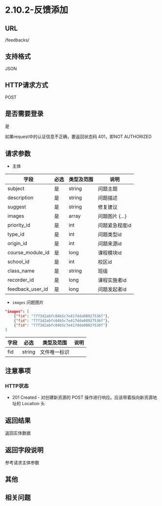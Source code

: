 # 2.10.2-反馈添加

## URL

/feedbacks/

## 支持格式

JSON

## HTTP请求方式

POST

## 是否需要登录

是

如果request中的认证信息不正确，要返回状态码 401，即NOT AUTHORIZED

## 请求参数

- 主体

字段 | 必选 | 类型及范围 | 说明
----|------|----------|-------------
subject             |   是   | string    | 问题主题
description         |   是   | string    | 问题描述
suggest             |   是   | string    | 修复建议
images              |   是   | array     | 问题图片 {...}
priority_id         |   是   | int       | 问题紧急程度id
type_id             |   是   | int       | 问题类型id
origin_id           |   是   | int       | 问题来源id
course_module_id    |   是   | long      | 课程模块id
school_id           |   是   | int       | 校区id
class_name          |   是   | string    | 班级
recorder_id         |   是   | long      | 课程实施者id
feedback_user_id    |   是   | long      | 问题发起者id

- `images` 问题图片

```json
"images": [
    {"fid": "77f3d2abfc04b5c7e417dda08927536f"},
    {"fid": "77f3d2abfc04b5c7e417dda08927536f"},
    {"fid": "77f3d2abfc04b5c7e417dda08927536f"}
]
```

字段 | 必选 | 类型及范围 | 说明
----|------|----------|-------------
fid          | string | 文件唯一标识

## 注意事项

### HTTP状态

- 201 Created - 对创建新资源的 POST 操作进行响应。应该带着指向新资源地址的 Location 头

## 返回结果

返回实体数据

## 返回字段说明

参考请求主体参数

## 其他

## 相关问题
